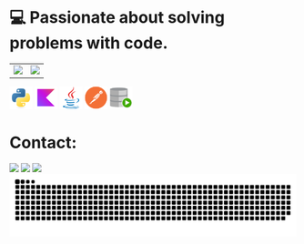 # 💻 Passionate about solving problems with code.

<table>
  <tr>
    <td>
      <a href="https://github.com/luis-kmd">
        <img loading="lazy" height="180em" src="https://github-readme-stats.vercel.app/api/top-langs/?username=luis-kmd&layout=compact&langs_count=7&theme=calm"/>
      </a>
    </td>
    <td>
      <a href="https://github.com/luis-kmd">
        <img loading="lazy" height="180em" src="https://github-readme-stats.vercel.app/api?username=luis-kmd&show_icons=true&theme=calm&include_all_commits=true&count_private=true"/>
      </a>
    </td>
  </tr>
</table>



<img loading="lazy" src="https://github.com/devicons/devicon/blob/master/icons/python/python-original.svg" width="40" height="40"/> <img loading="lazy" src="https://github.com/devicons/devicon/blob/master/icons/kotlin/kotlin-original.svg" width="40" height="40"/> <img loading="lazy" src="https://github.com/devicons/devicon/blob/master/icons/java/java-original.svg" width="40" height="40"/> <img loading="lazy" src="https://github.com/devicons/devicon/blob/master/icons/postman/postman-original.svg" width="40" height="40"/> <img loading="lazy" src="https://github.com/devicons/devicon/blob/master/icons/sqldeveloper/sqldeveloper-original.svg" width="40" height="40"/>




# Contact:

<div>
<a href="https://www.linkedin.com/in/luis-gabriel-souza-rocha-278aa5239/" target="_blank"><img loading="lazy" src="https://img.shields.io/badge/-LinkedIn-%230077B5?style=for-the-badge&logo=linkedin&logoColor=white" target="_blank"></a>
<a href="https://instagram.com/luis_kmd" target="_blank"><img loading="lazy" src="https://img.shields.io/badge/-Instagram-%23E4405F?style=for-the-badge&logo=instagram&logoColor=white" target="_blank"></a>
<a href = "mailto:gabrielkmd@gmail.com"><img loading="lazy" src="https://img.shields.io/badge/Gmail-D14836?style=for-the-badge&logo=gmail&logoColor=white" target="_blank"></a> 
</div>

<picture>
  <source
    media="(prefers-color-scheme: dark)"
    srcset="https://raw.githubusercontent.com/platane/snk/output/github-contribution-grid-snake-dark.svg"
  />
  <source
    media="(prefers-color-scheme: light)"
    srcset="https://raw.githubusercontent.com/platane/snk/output/github-contribution-grid-snake.svg"
  />
  <img
    alt="github contribution grid snake animation"
    src="https://raw.githubusercontent.com/platane/snk/output/github-contribution-grid-snake.svg"
  />
</picture>

